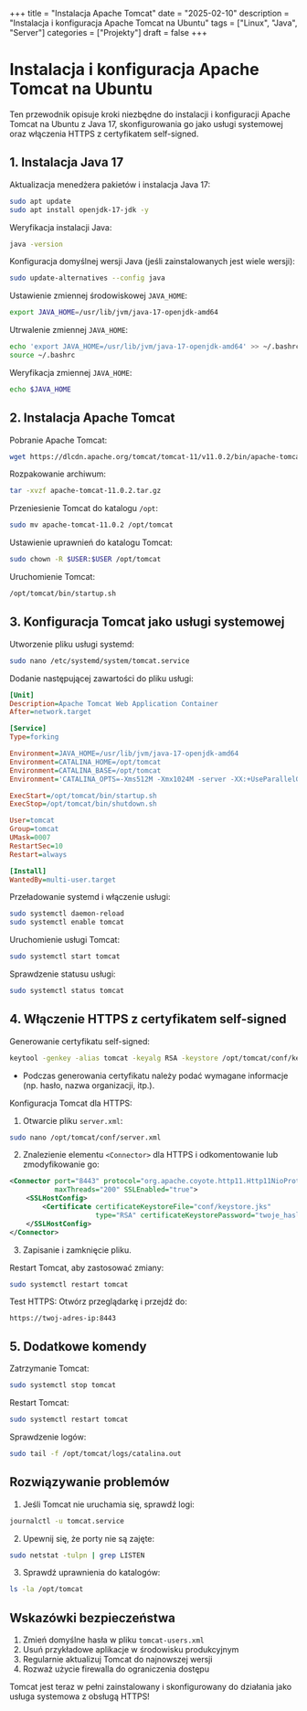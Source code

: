 +++
title = "Instalacja Apache Tomcat"
date = "2025-02-10"
description = "Instalacja i konfiguracja Apache Tomcat na Ubuntu"
tags = ["Linux", "Java", "Server"]
categories = ["Projekty"]
draft = false
+++

# Instalacja i konfiguracja Apache Tomcat na Ubuntu

Ten przewodnik opisuje kroki niezbędne do instalacji i konfiguracji Apache Tomcat na Ubuntu z Java 17, skonfigurowania go jako usługi systemowej oraz włączenia HTTPS z certyfikatem self-signed.

## 1. Instalacja Java 17

Aktualizacja menedżera pakietów i instalacja Java 17:

```bash
sudo apt update
sudo apt install openjdk-17-jdk -y
```

Weryfikacja instalacji Java:

```bash
java -version
```

Konfiguracja domyślnej wersji Java (jeśli zainstalowanych jest wiele wersji):

```bash
sudo update-alternatives --config java
```

Ustawienie zmiennej środowiskowej `JAVA_HOME`:

```bash
export JAVA_HOME=/usr/lib/jvm/java-17-openjdk-amd64
```

Utrwalenie zmiennej `JAVA_HOME`:

```bash
echo 'export JAVA_HOME=/usr/lib/jvm/java-17-openjdk-amd64' >> ~/.bashrc
source ~/.bashrc
```

Weryfikacja zmiennej `JAVA_HOME`:

```bash
echo $JAVA_HOME
```

## 2. Instalacja Apache Tomcat

Pobranie Apache Tomcat:

```bash
wget https://dlcdn.apache.org/tomcat/tomcat-11/v11.0.2/bin/apache-tomcat-11.0.2.tar.gz
```

Rozpakowanie archiwum:

```bash
tar -xvzf apache-tomcat-11.0.2.tar.gz
```

Przeniesienie Tomcat do katalogu `/opt`:

```bash
sudo mv apache-tomcat-11.0.2 /opt/tomcat
```

Ustawienie uprawnień do katalogu Tomcat:

```bash
sudo chown -R $USER:$USER /opt/tomcat
```

Uruchomienie Tomcat:

```bash
/opt/tomcat/bin/startup.sh
```

## 3. Konfiguracja Tomcat jako usługi systemowej

Utworzenie pliku usługi systemd:

```bash
sudo nano /etc/systemd/system/tomcat.service
```

Dodanie następującej zawartości do pliku usługi:

```ini
[Unit]
Description=Apache Tomcat Web Application Container
After=network.target

[Service]
Type=forking

Environment=JAVA_HOME=/usr/lib/jvm/java-17-openjdk-amd64
Environment=CATALINA_HOME=/opt/tomcat
Environment=CATALINA_BASE=/opt/tomcat
Environment='CATALINA_OPTS=-Xms512M -Xmx1024M -server -XX:+UseParallelGC'

ExecStart=/opt/tomcat/bin/startup.sh
ExecStop=/opt/tomcat/bin/shutdown.sh

User=tomcat
Group=tomcat
UMask=0007
RestartSec=10
Restart=always

[Install]
WantedBy=multi-user.target
```

Przeładowanie systemd i włączenie usługi:

```bash
sudo systemctl daemon-reload
sudo systemctl enable tomcat
```

Uruchomienie usługi Tomcat:

```bash
sudo systemctl start tomcat
```

Sprawdzenie statusu usługi:

```bash
sudo systemctl status tomcat
```

## 4. Włączenie HTTPS z certyfikatem self-signed

Generowanie certyfikatu self-signed:

```bash
keytool -genkey -alias tomcat -keyalg RSA -keystore /opt/tomcat/conf/keystore.jks -keysize 2048
```

* Podczas generowania certyfikatu należy podać wymagane informacje (np. hasło, nazwa organizacji, itp.).

Konfiguracja Tomcat dla HTTPS:

1. Otwarcie pliku `server.xml`:

```bash
sudo nano /opt/tomcat/conf/server.xml
```

2. Znalezienie elementu `<Connector>` dla HTTPS i odkomentowanie lub zmodyfikowanie go:

```xml
<Connector port="8443" protocol="org.apache.coyote.http11.Http11NioProtocol"
           maxThreads="200" SSLEnabled="true">
    <SSLHostConfig>
        <Certificate certificateKeystoreFile="conf/keystore.jks"
                     type="RSA" certificateKeystorePassword="twoje_haslo_keystore"/>
    </SSLHostConfig>
</Connector>
```

3. Zapisanie i zamknięcie pliku.

Restart Tomcat, aby zastosować zmiany:

```bash
sudo systemctl restart tomcat
```

Test HTTPS:
Otwórz przeglądarkę i przejdź do:

```
https://twoj-adres-ip:8443
```

## 5. Dodatkowe komendy

Zatrzymanie Tomcat:

```bash
sudo systemctl stop tomcat
```

Restart Tomcat:

```bash
sudo systemctl restart tomcat
```

Sprawdzenie logów:

```bash
sudo tail -f /opt/tomcat/logs/catalina.out
```

## Rozwiązywanie problemów

1. Jeśli Tomcat nie uruchamia się, sprawdź logi:
```bash
journalctl -u tomcat.service
```

2. Upewnij się, że porty nie są zajęte:
```bash
sudo netstat -tulpn | grep LISTEN
```

3. Sprawdź uprawnienia do katalogów:
```bash
ls -la /opt/tomcat
```

## Wskazówki bezpieczeństwa

1. Zmień domyślne hasła w pliku `tomcat-users.xml`
2. Usuń przykładowe aplikacje w środowisku produkcyjnym
3. Regularnie aktualizuj Tomcat do najnowszej wersji
4. Rozważ użycie firewalla do ograniczenia dostępu

Tomcat jest teraz w pełni zainstalowany i skonfigurowany do działania jako usługa systemowa z obsługą HTTPS!
